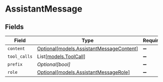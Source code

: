 # AssistantMessage


## Fields

| Field                                                                            | Type                                                                             | Required                                                                         | Description                                                                      |
| -------------------------------------------------------------------------------- | -------------------------------------------------------------------------------- | -------------------------------------------------------------------------------- | -------------------------------------------------------------------------------- |
| `content`                                                                        | [Optional[models.AssistantMessageContent]](../models/assistantmessagecontent.md) | :heavy_minus_sign:                                                               | N/A                                                                              |
| `tool_calls`                                                                     | List[[models.ToolCall](../models/toolcall.md)]                                   | :heavy_minus_sign:                                                               | N/A                                                                              |
| `prefix`                                                                         | *Optional[bool]*                                                                 | :heavy_minus_sign:                                                               | N/A                                                                              |
| `role`                                                                           | [Optional[models.AssistantMessageRole]](../models/assistantmessagerole.md)       | :heavy_minus_sign:                                                               | N/A                                                                              |